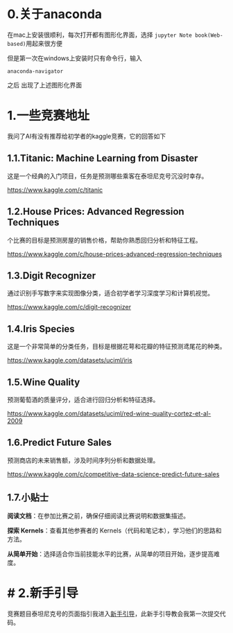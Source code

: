 # 0.关于anaconda

在mac上安装很顺利，每次打开都有图形化界面，选择 `jupyter Note book(Web-based)`用起来很方便

但是第一次在windows上安装时只有命令行，输入

```
anaconda-navigator
```

之后 出现了上述图形化界面

# 1.一些竞赛地址

我问了AI有没有推荐给初学者的kaggle竞赛，它的回答如下

## 1.1.Titanic: Machine Learning from Disaster

这是一个经典的入门项目，任务是预测哪些乘客在泰坦尼克号沉没时幸存。

https://www.kaggle.com/c/titanic

## 1.2.House Prices: Advanced Regression Techniques

个比赛的目标是预测房屋的销售价格，帮助你熟悉回归分析和特征工程。

https://www.kaggle.com/c/house-prices-advanced-regression-techniques

## 1.3.Digit Recognizer

通过识别手写数字来实现图像分类，适合初学者学习深度学习和计算机视觉。

https://www.kaggle.com/c/digit-recognizer

## 1.4.Iris Species

这是一个非常简单的分类任务，目标是根据花萼和花瓣的特征预测鸢尾花的种类。

https://www.kaggle.com/datasets/uciml/iris

## 1.5.Wine Quality

预测葡萄酒的质量评分，适合进行回归分析和特征选择。

https://www.kaggle.com/datasets/uciml/red-wine-quality-cortez-et-al-2009

## 1.6.Predict Future Sales

预测商店的未来销售额，涉及时间序列分析和数据处理。

https://www.kaggle.com/c/competitive-data-science-predict-future-sales

## 1.7.小贴士

**阅读文档**：在参加比赛之前，确保仔细阅读比赛说明和数据集描述。

**探索 Kernels**：查看其他参赛者的 Kernels（代码和笔记本），学习他们的思路和方法。

**从简单开始**：选择适合你当前技能水平的比赛，从简单的项目开始，逐步提高难度。

# # 2.新手引导

竞赛题目泰坦尼克号的页面指引我进入[新手引导](https://www.kaggle.com/code/alexisbcook/titanic-tutorial)，此新手引导教会我第一次提交代码。



